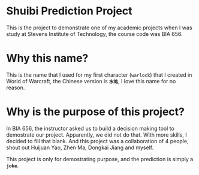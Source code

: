 # Shuibi Prediction Project
This is the project to demonstrate one of my academic projects when I was study at Stevens Institute of Technology, the course code was BIA 656.

# Why this name?
This is the name that I used for my first character (`warlock`) that I created in World of Warcraft, the Chinese version is __`水笔`__, I love this name for no reason.


# Why is the purpose of this project?
In BIA 656, the instructor asked us to build a decision making tool to demostrate our project. Apparently, we did not do that. With more skills, I decided to fill that blank. And this project was a collaboration of 4 people, shout out Huijuan Yao, Zhen Ma, Dongkai Jiang and myself.

This project is only for demostrating purpose, and the prediction is simply a __`joke`__.
